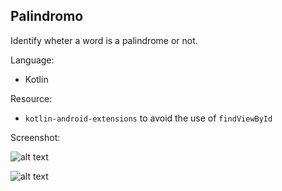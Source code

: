 ## Palindromo

Identify wheter a word is a palindrome or not.

Language:
 - Kotlin
 
Resource:
 - `kotlin-android-extensions` to avoid the use of `findViewById`
 
 Screenshot:
 
 ![alt text](https://cdn.pbrd.co/images/Hx3eIpQ.png "Main Screen")
 
 ![alt text](https://cdn.pbrd.co/images/Hx3fkAz.png "Palindrome Message")

